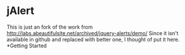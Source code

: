 # jAlert

This is just an fork of the work from http://labs.abeautifulsite.net/archived/jquery-alerts/demo/
Since it isn't available in github and replaced with better one, I thought of put it here.
*Getting Started
